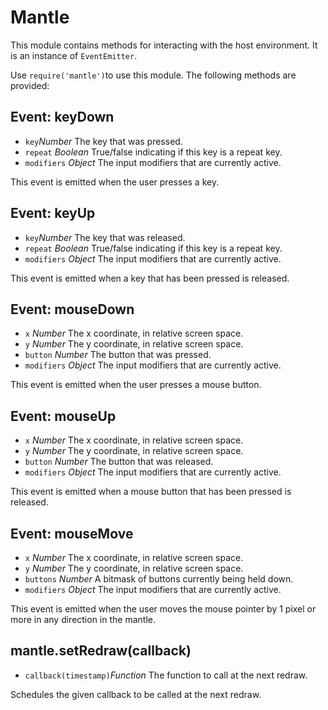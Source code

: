 # Mantle
This module contains methods for interacting with the host environment. It is an instance of `EventEmitter`.

Use `require('mantle')`to use this module. The following methods are provided:

## Event: keyDown
- `key`*Number* The key that was pressed.
- `repeat` *Boolean* True/false indicating if this key is a repeat key.
- `modifiers` *Object* The input modifiers that are currently active.

This event is emitted when the user presses a key.

## Event: keyUp
- `key`*Number* The key that was released.
- `repeat` *Boolean* True/false indicating if this key is a repeat key.
- `modifiers` *Object* The input modifiers that are currently active.

This event is emitted when a key that has been pressed is released.

## Event: mouseDown
- `x` *Number* The x coordinate, in relative screen space.
- `y` *Number* The y coordinate, in relative screen space.
- `button` *Number* The button that was pressed.
- `modifiers` *Object* The input modifiers that are currently active.

This event is emitted when the user presses a mouse button.

## Event: mouseUp
- `x` *Number* The x coordinate, in relative screen space.
- `y` *Number* The y coordinate, in relative screen space.
- `button` *Number* The button that was released.
- `modifiers` *Object* The input modifiers that are currently active.

This event is emitted when a mouse button that has been pressed is released.

## Event: mouseMove
- `x` *Number* The x coordinate, in relative screen space.
- `y` *Number* The y coordinate, in relative screen space.
- `buttons` *Number* A bitmask of buttons currently being held down.
- `modifiers` *Object* The input modifiers that are currently active.

This event is emitted when the user moves the mouse pointer by 1 pixel or more in any direction in the mantle.

## mantle.setRedraw(callback)
- `callback(timestamp)`*Function* The function to call at the next redraw.

Schedules the given callback to be called at the next redraw.
